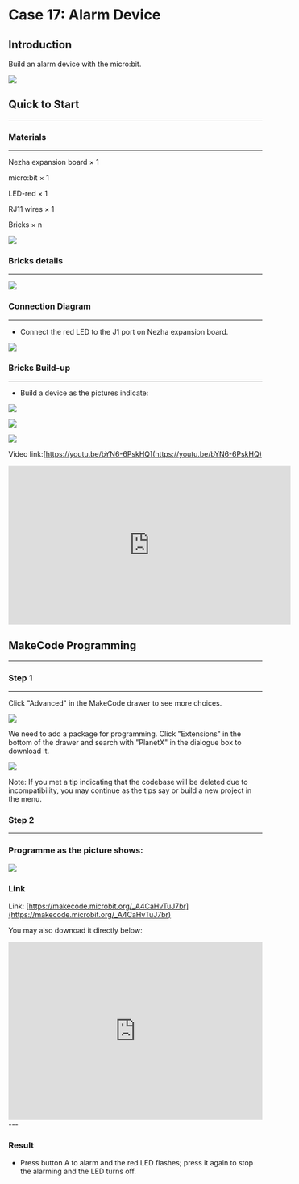 # Case 17: Alarm Device

## Introduction 
Build an alarm device with the micro:bit. 



![](./images/case_17_01.png)


## Quick to Start 
---

### Materials
---
Nezha expansion board × 1

micro:bit × 1

LED-red  × 1

RJ11 wires × 1

Bricks × n


![](./images/case_17_02.png)

### Bricks details
---

![](./images/Bricks_case_17.png)




### Connection Diagram
---
- Connect the red LED to the J1 port on Nezha expansion board. 


![](./images/case_17_03.png)


### Bricks Build-up 
---
- Build a device as the pictures indicate: 

![](./images/)

![](./images/)

![](./images/)


Video link:[https://youtu.be/bYN6-6PskHQ](https://youtu.be/bYN6-6PskHQ)

<iframe width="560" height="315" src="https://www.youtube.com/embed/bYN6-6PskHQ" frameborder="0" allow="accelerometer; autoplay; clipboard-write; encrypted-media; gyroscope; picture-in-picture" allowfullscreen></iframe>

## MakeCode Programming
---


### Step 1
---

Click "Advanced" in the MakeCode drawer to see more choices. 

![](./images/case_01_10.png)

We need to add a package for programming. Click "Extensions" in the bottom of the drawer and search with "PlanetX" in the dialogue box to download it. 

![](./images/case_01_11.png)



Note: If you met a tip indicating that the codebase will be deleted due to incompatibility, you may continue as the tips say or build a new project in the menu. 

### Step 2
---

### Programme as the picture shows: 


![](./images/case_17_15.png)

### Link
Link: [https://makecode.microbit.org/_A4CaHvTuJ7br](https://makecode.microbit.org/_A4CaHvTuJ7br)

You may also downoad it directly below: 

<div style="position:relative;height:0;padding-bottom:70%;overflow:hidden;"><iframe style="position:absolute;top:0;left:0;width:100%;height:100%;" src="https://makecode.microbit.org/#pub:_A4CaHvTuJ7br" frameborder="0" sandbox="allow-popups allow-forms allow-scripts allow-same-origin"></iframe></div>  
---

### Result
- Press button A to alarm and the red LED flashes; press it again to stop the alarming and the LED turns off. 

